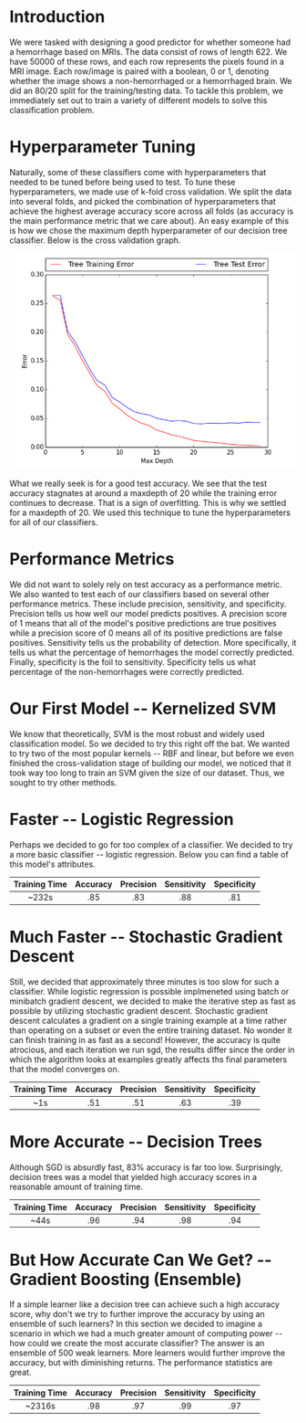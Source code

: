 # Introduction
We were tasked with designing a good predictor for whether someone had a hemorrhage based on MRIs. The data consist of rows of length 622. We have 50000 of these rows, and each row represents the pixels found in a MRI image. Each row/image is paired with a boolean, 0 or 1, denoting whether the image shows a non-hemorrhaged or a hemorrhaged brain. We did an 80/20 split for the training/testing data. To tackle this problem, we immediately set out to train a variety of different models to solve this classification problem.

# Hyperparameter Tuning
Naturally, some of these classifiers come with hyperparameters that needed to be tuned before being used to test. To tune these hyperparameters, we made use of k-fold cross validation. We split the data into several folds, and picked the combination of hyperparameters that achieve the highest average accuracy score across all folds (as accuracy is the main performance metric that we care about). An easy example of this is how we chose the maximum depth hyperparameter of our decision tree classifier. Below is the cross validation graph.

![alt test](https://github.com/peterkim95/Hemorrhage-Predictor-from-MRIs/blob/master/dectree.png)

What we really seek is for a good test accuracy. We see that the test accuracy stagnates at around a maxdepth of 20 while the training error continues to decrease. That is a sign of overfitting. This is why we settled for a maxdepth of 20. We used this technique to tune the hyperparameters for all of our classifiers.

# Performance Metrics
We did not want to solely rely on test accuracy as a performance metric. We also wanted to test each of our classifiers based on several other performance metrics. These include precision, sensitivity, and specificity. Precision tells us how well our model predicts positives. A precision score of 1 means that all of the model's positive predictions are true positives while a precision score of 0 means all of its positive predictions are false positives. Sensitivity tells us the probability of detection. More specifically, it tells us what the percentage of hemorrhages the model correctly predicted. Finally, specificity is the foil to sensitivity. Specificity tells us what percentage of the non-hemorrhages were correctly predicted.

# Our First Model -- Kernelized SVM
We know that theoretically, SVM is the most robust and widely used classification model. So we decided to try this right off the bat. We wanted to try two of the most popular kernels -- RBF and linear, but before we even finished the cross-validation stage of building our model, we noticed that it took way too long to train an SVM given the size of our dataset. Thus, we sought to try other methods.

# Faster -- Logistic Regression
Perhaps we decided to go for too complex of a classifier. We decided to try a more basic classifier -- logistic regression. Below you can find a table of this model's attributes.

| Training Time | Accuracy | Precision | Sensitivity | Specificity |
|:-------------:|:--------:|:---------:|:-----------:|:-----------:|
| ~232s | .85 | .83 | .88 | .81 |

# Much Faster -- Stochastic Gradient Descent
Still, we decided that approximately three minutes is too slow for such a classifier. While logistic regression is possible implmeneted using batch or minibatch gradient descent, we decided to make the iterative step as fast as possible by utilizing stochastic gradient descent. Stochastic gradient descent calculates a gradient on a single training example at a time rather than operating on a subset or even the entire training dataset. No wonder it can finish training in as fast as a second! However, the accuracy is quite atrocious, and each iteration we run sgd, the results differ since the order in which the algorithm looks at examples greatly affects ths final parameters that the model converges on.

| Training Time | Accuracy | Precision | Sensitivity | Specificity |
|:-------------:|:--------:|:---------:|:-----------:|:-----------:|
| ~1s | .51 | .51 | .63 | .39 |

# More Accurate -- Decision Trees
Although SGD is absurdly fast, 83% accuracy is far too low. Surprisingly, decision trees was a model that yielded high accuracy scores in a reasonable amount of training time.

| Training Time | Accuracy | Precision | Sensitivity | Specificity |
|:-------------:|:--------:|:---------:|:-----------:|:-----------:|
| ~44s | .96 | .94 | .98 | .94 |

# But How Accurate Can We Get? -- Gradient Boosting (Ensemble)
If a simple learner like a decision tree can achieve such a high accuracy score, why don't we try to further improve the accuracy by using an ensemble of such learners? In this section we decided to imagine a scenario in which we had a much greater amount of computing power -- how could we create the most accurate classifier? The answer is an ensemble of 500 weak learners. More learners would further improve the accuracy, but with diminishing returns. The performance statistics are great.

| Training Time | Accuracy | Precision | Sensitivity | Specificity |
|:-------------:|:--------:|:---------:|:-----------:|:-----------:|
| ~2316s | .98 | .97 | .99 | .97 |